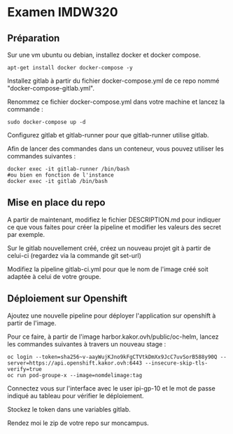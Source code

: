 # Examen IMDW320

## Préparation 

Sur une vm ubuntu ou debian, installez docker et docker compose. 

```apt-get install docker docker-compose -y```

Installez gitlab à partir du fichier docker-compose.yml de ce repo nommé "docker-compose-gitlab.yml".

Renommez ce fichier docker-compose.yml dans votre machine et lancez la commande :

```sudo docker-compose up -d```

Configurez gitlab et gitlab-runner pour que gitlab-runner utilise gitlab.

Afin de lancer des commandes dans un conteneur, vous pouvez utiliser les commandes suivantes :

```
docker exec -it gitlab-runner /bin/bash
#ou bien en fonction de l'instance
docker exec -it gitlab /bin/bash
```

## Mise en place du repo 

A partir de maintenant, modifiez le fichier DESCRIPTION.md pour indiquer ce que vous faites pour créer la pipeline et modifier les valeurs des secret par exemple. 

Sur le gitlab nouvellement créé, créez un nouveau projet git à partir de celui-ci (regardez via la commande git set-url)

Modifiez la pipeline gitlab-ci.yml pour que le nom de l'image créé soit adaptée à celui de votre groupe. 

## Déploiement sur Openshift 

Ajoutez une nouvelle pipeline pour déployer l'application sur openshift à partir de l'image. 

Pour ce faire, à partir de l'image harbor.kakor.ovh/public/oc-helm, lancez les commandes suivantes à travers un nouveau stage :

```
oc login --token=sha256~v-aayWujKJno9kFgCTVtkDmXx9JcC7uvSorB588y90Q --server=https://api.openshift.kakor.ovh:6443 --insecure-skip-tls-verify=true
oc run pod-groupe-x --image=nomdelimage:tag
```

Connectez vous sur l'interface avec le user ipi-gp-10 et le mot de passe indiqué au tableau pour vérifier le déploiement. 

Stockez le token dans une variables gitlab. 

Rendez moi le zip de votre repo sur moncampus. 